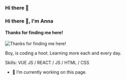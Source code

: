 ### Hi there 👋

<!--
**AnnaWijetunga/AnnaWijetunga** is a ✨ _special_ ✨ repository because its `README.md` (this file) appears on your GitHub profile.

Here are some ideas to get you started:

- 🔭 I’m currently working on ...
- 🌱 I’m currently learning ...
- 👯 I’m looking to collaborate on ...
- 🤔 I’m looking for help with ...
- 💬 Ask me about ...
- 📫 How to reach me: ...
- 😄 Pronouns: ...
- ⚡ Fun fact: ...
-->

### Hi there 👋, I'm Anna
#### Thanks for finding me here!
![Thanks for finding me here!](https://arturssmirnovs.github.io/github-profile-readme-generator/images/banner.png)

Boy, is coding a hoot. Learning more each and every day.

Skills: VUE JS / REACT / JS / HTML / CSS

- 🔭 I’m currently working on this page. 
